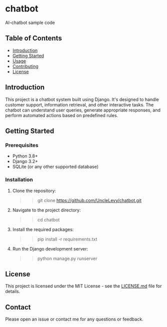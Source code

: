 # chatbot
 AI-chatbot sample code 

## Table of Contents
- [Introduction](#introduction)
- [Getting Started](#getting-started)
- [Usage](#usage)
- [Contributing](#contributing)
- [License](#license)

## Introduction
This project is a chatbot system built using Django. It's designed to handle customer support, information retrieval, and other interactive tasks. The chatbot can understand user queries, generate appropriate responses, and perform automated actions based on predefined rules.

## Getting Started
### Prerequisites
- Python 3.8+
- Django 3.2+
- SQLite (or any other supported database)

### Installation
1. Clone the repository:
   >>git clone https://github.com/UncleLevy/chatbot.git

2. Navigate to the project directory:
   >>cd chatbot

3. Install the required packages:
   >>pip install -r requirements.txt

4. Run the Django development server:
   >>python manage.py runserver

## License
This project is licensed under the MIT License - see the [LICENSE.md](LICENSE.md) file for details.

## Contact
Please open an issue or contact me for any questions or feedback.
